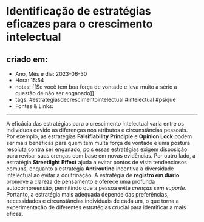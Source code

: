 # Identificação de estratégias eficazes para o crescimento intelectual

## criado em: 
-  Ano, Mês e dia: 2023-06-30
- Hora: 15:54
- notas: [[Se você tem boa força de vontade e leva muito a sério a questão de não ser enganado]]
- tags: #estrategiasdecrescimentointelectual #intelectual #psique 
- Fontes & Links: 
---


A eficácia das estratégias para o crescimento intelectual varia entre os indivíduos devido às diferenças nos atributos e circunstâncias pessoais. Por exemplo, as estratégias **Falsifiability Principle** e **Opinion Lock** podem ser mais benéficas para quem tem muita força de vontade e uma postura resoluta contra ser enganado, pois essas estratégias exigem disposição para revisar suas crenças com base em novas evidências. Por outro lado, a estratégia **Streetlight Effect** ajuda a evitar pontos de vista tendenciosos comuns, enquanto a estratégia **Antiroutine** incentiva a diversidade intelectual ao evitar a doutrinação. A estratégia de **registro em diário** promove a clareza de pensamento e oferece uma profunda autocompreensão, permitindo que a pessoa evite *crenças sem suporte*. Portanto, a estratégia mais adequada depende das preferências, necessidades e circunstâncias individuais de cada um, o que torna a experimentação de diferentes estratégias crucial para identificar a mais eficaz.
